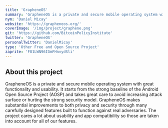 ```yaml
---
title: 'GrapheneOS'
summary: 'GrapheneOS is a private and secure mobile operating system with great functionality and usability. It has near full Android app compatibility via our sandboxed Google Play compatibility layer.'
nym: 'Daniel Micay'
website: 'https://grapheneos.org/'
coverImage: '/img/project/graphene.png'
git: 'https://github.com/BitcoinPolicyInstitute'
twitter: 'GrapheneOS'
personalTwitter: 'DanielMicay'
type: 'Other Free and Open Source Project'
zaprite: 'F81LWN96IGmFHnvydSli'
---
```


## About this project

GrapheneOS is a private and secure mobile operating system with great functionality and usability. It starts from the strong baseline of the Android Open Source Project (AOSP) and takes great care to avoid increasing attack surface or hurting the strong security model. GrapheneOS makes substantial improvements to both privacy and security through many carefully designed features built to function against real adversaries. The project cares a lot about usability and app compatibility so those are taken into account for all of our features.
